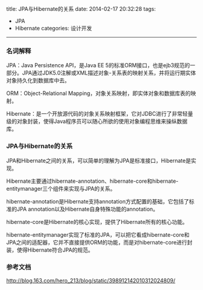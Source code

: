 title: JPA与Hibernate的关系
date: 2014-02-17 20:32:28
tags:
- JPA
- Hibernate
categories: 设计开发
---
### 名词解释
JPA：Java Persistence API，是Java EE 5的标准ORM接口，也是ejb3规范的一部分。JPA通过JDK5.0注解或XML描述对象-关系表的映射关系，并将运行期实体对象持久化到数据库中去。

ORM：Object-Relational Mapping，对象关系映射，即实体对象和数据库表的映射。

Hibernate：是一个开放源代码的对象关系映射框架，它对JDBC进行了非常轻量级的对象封装，使得Java程序员可以随心所欲的使用对象编程思维来操纵数据库。

### JPA与Hibernate的关系
JPA和Hibernate之间的关系，可以简单的理解为JPA是标准接口，Hibernate是实现。
<!--more-->
Hibernate主要通过hibernate-annotation、hibernate-core和hibernate-entitymanager三个组件来实现与JPA的关系。

hibernate-annotation是Hibernate支持annotation方式配置的基础，它包括了标准的JPA annotation以及Hibernate自身特殊功能的annotation。

hibernate-core是Hibernate的核心实现，提供了Hibernate所有的核心功能。

hibernate-entitymanager实现了标准的JPA，可以把它看成hibernate-core和JPA之间的适配器，它并不直接提供ORM的功能，而是对hibernate-core进行封装，使得Hibernate符合JPA的规范。

### 参考文档
http://blog.163.com/hero_213/blog/static/398912142010312024809/